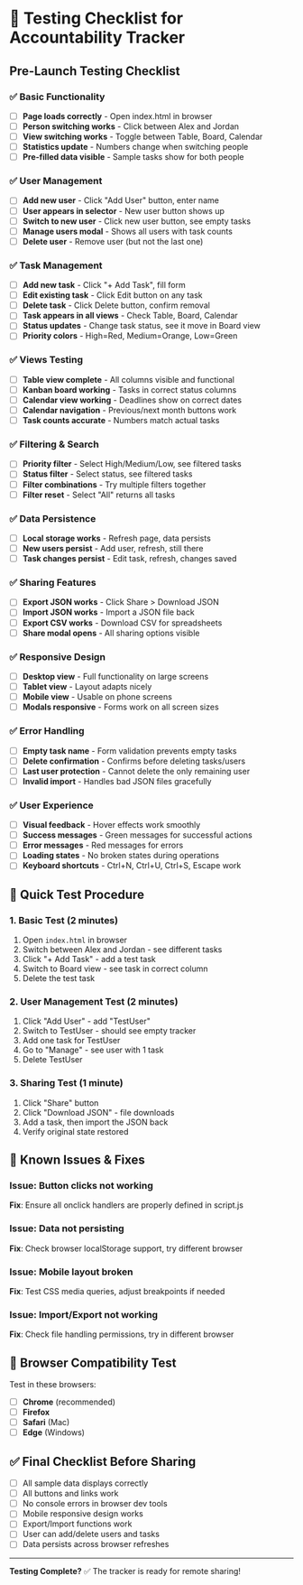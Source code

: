 # 🧪 Testing Checklist for Accountability Tracker

## Pre-Launch Testing Checklist

### ✅ Basic Functionality
- [ ] **Page loads correctly** - Open index.html in browser
- [ ] **Person switching works** - Click between Alex and Jordan
- [ ] **View switching works** - Toggle between Table, Board, Calendar
- [ ] **Statistics update** - Numbers change when switching people
- [ ] **Pre-filled data visible** - Sample tasks show for both people

### ✅ User Management
- [ ] **Add new user** - Click "Add User" button, enter name
- [ ] **User appears in selector** - New user button shows up
- [ ] **Switch to new user** - Click new user button, see empty tasks
- [ ] **Manage users modal** - Shows all users with task counts
- [ ] **Delete user** - Remove user (but not the last one)

### ✅ Task Management  
- [ ] **Add new task** - Click "+ Add Task", fill form
- [ ] **Edit existing task** - Click Edit button on any task
- [ ] **Delete task** - Click Delete button, confirm removal
- [ ] **Task appears in all views** - Check Table, Board, Calendar
- [ ] **Status updates** - Change task status, see it move in Board view
- [ ] **Priority colors** - High=Red, Medium=Orange, Low=Green

### ✅ Views Testing
- [ ] **Table view complete** - All columns visible and functional
- [ ] **Kanban board working** - Tasks in correct status columns
- [ ] **Calendar view working** - Deadlines show on correct dates
- [ ] **Calendar navigation** - Previous/next month buttons work
- [ ] **Task counts accurate** - Numbers match actual tasks

### ✅ Filtering & Search
- [ ] **Priority filter** - Select High/Medium/Low, see filtered tasks
- [ ] **Status filter** - Select status, see filtered tasks  
- [ ] **Filter combinations** - Try multiple filters together
- [ ] **Filter reset** - Select "All" returns all tasks

### ✅ Data Persistence
- [ ] **Local storage works** - Refresh page, data persists
- [ ] **New users persist** - Add user, refresh, still there
- [ ] **Task changes persist** - Edit task, refresh, changes saved

### ✅ Sharing Features
- [ ] **Export JSON works** - Click Share > Download JSON
- [ ] **Import JSON works** - Import a JSON file back
- [ ] **Export CSV works** - Download CSV for spreadsheets
- [ ] **Share modal opens** - All sharing options visible

### ✅ Responsive Design
- [ ] **Desktop view** - Full functionality on large screens
- [ ] **Tablet view** - Layout adapts nicely
- [ ] **Mobile view** - Usable on phone screens
- [ ] **Modals responsive** - Forms work on all screen sizes

### ✅ Error Handling
- [ ] **Empty task name** - Form validation prevents empty tasks
- [ ] **Delete confirmation** - Confirms before deleting tasks/users
- [ ] **Last user protection** - Cannot delete the only remaining user
- [ ] **Invalid import** - Handles bad JSON files gracefully

### ✅ User Experience
- [ ] **Visual feedback** - Hover effects work smoothly
- [ ] **Success messages** - Green messages for successful actions
- [ ] **Error messages** - Red messages for errors
- [ ] **Loading states** - No broken states during operations
- [ ] **Keyboard shortcuts** - Ctrl+N, Ctrl+U, Ctrl+S, Escape work

## 🚀 Quick Test Procedure

### 1. Basic Test (2 minutes)
1. Open `index.html` in browser
2. Switch between Alex and Jordan - see different tasks
3. Click "+ Add Task" - add a test task
4. Switch to Board view - see task in correct column
5. Delete the test task

### 2. User Management Test (2 minutes)
1. Click "Add User" - add "TestUser"
2. Switch to TestUser - should see empty tracker
3. Add one task for TestUser
4. Go to "Manage" - see user with 1 task
5. Delete TestUser

### 3. Sharing Test (1 minute)
1. Click "Share" button
2. Click "Download JSON" - file downloads
3. Add a task, then import the JSON back
4. Verify original state restored

## 🐛 Known Issues & Fixes

### Issue: Button clicks not working
**Fix**: Ensure all onclick handlers are properly defined in script.js

### Issue: Data not persisting
**Fix**: Check browser localStorage support, try different browser

### Issue: Mobile layout broken  
**Fix**: Test CSS media queries, adjust breakpoints if needed

### Issue: Import/Export not working
**Fix**: Check file handling permissions, try in different browser

## 📱 Browser Compatibility Test

Test in these browsers:
- [ ] **Chrome** (recommended)
- [ ] **Firefox** 
- [ ] **Safari** (Mac)
- [ ] **Edge** (Windows)

## ✅ Final Checklist Before Sharing

- [ ] All sample data displays correctly
- [ ] All buttons and links work
- [ ] No console errors in browser dev tools
- [ ] Mobile responsive design works
- [ ] Export/Import functions work
- [ ] User can add/delete users and tasks
- [ ] Data persists across browser refreshes

---

**Testing Complete?** ✅ The tracker is ready for remote sharing!